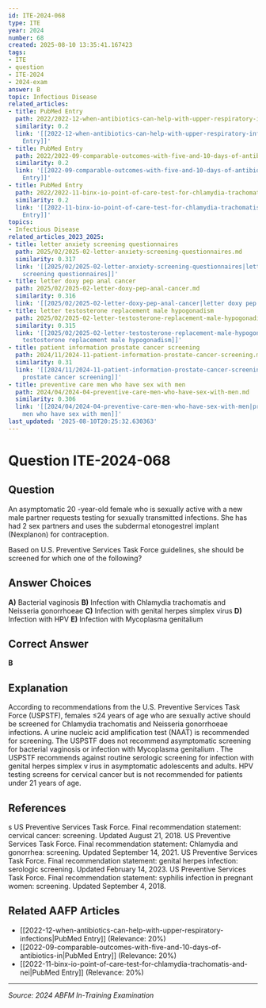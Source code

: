 ```yaml
---
id: ITE-2024-068
type: ITE
year: 2024
number: 68
created: 2025-08-10 13:35:41.167423
tags:
- ITE
- question
- ITE-2024
- 2024-exam
answer: B
topic: Infectious Disease
related_articles:
- title: PubMed Entry
  path: 2022/2022-12-when-antibiotics-can-help-with-upper-respiratory-infections.md
  similarity: 0.2
  link: '[[2022-12-when-antibiotics-can-help-with-upper-respiratory-infections|PubMed
    Entry]]'
- title: PubMed Entry
  path: 2022/2022-09-comparable-outcomes-with-five-and-10-days-of-antibiotics-in.md
  similarity: 0.2
  link: '[[2022-09-comparable-outcomes-with-five-and-10-days-of-antibiotics-in|PubMed
    Entry]]'
- title: PubMed Entry
  path: 2022/2022-11-binx-io-point-of-care-test-for-chlamydia-trachomatis-and-nei.md
  similarity: 0.2
  link: '[[2022-11-binx-io-point-of-care-test-for-chlamydia-trachomatis-and-nei|PubMed
    Entry]]'
topics:
- Infectious Disease
related_articles_2023_2025:
- title: letter anxiety screening questionnaires
  path: 2025/02/2025-02-letter-anxiety-screening-questionnaires.md
  similarity: 0.317
  link: '[[2025/02/2025-02-letter-anxiety-screening-questionnaires|letter anxiety
    screening questionnaires]]'
- title: letter doxy pep anal cancer
  path: 2025/02/2025-02-letter-doxy-pep-anal-cancer.md
  similarity: 0.316
  link: '[[2025/02/2025-02-letter-doxy-pep-anal-cancer|letter doxy pep anal cancer]]'
- title: letter testosterone replacement male hypogonadism
  path: 2025/02/2025-02-letter-testosterone-replacement-male-hypogonadism.md
  similarity: 0.315
  link: '[[2025/02/2025-02-letter-testosterone-replacement-male-hypogonadism|letter
    testosterone replacement male hypogonadism]]'
- title: patient information prostate cancer screening
  path: 2024/11/2024-11-patient-information-prostate-cancer-screening.md
  similarity: 0.31
  link: '[[2024/11/2024-11-patient-information-prostate-cancer-screening|patient information
    prostate cancer screening]]'
- title: preventive care men who have sex with men
  path: 2024/04/2024-04-preventive-care-men-who-have-sex-with-men.md
  similarity: 0.306
  link: '[[2024/04/2024-04-preventive-care-men-who-have-sex-with-men|preventive care
    men who have sex with men]]'
last_updated: '2025-08-10T20:25:32.630363'
---
```


# Question ITE-2024-068

## Question
An asymptomatic 20 -year-old female who is sexually active with a new male partner requests testing 
for sexually transmitted infections. She has had 2 sex partners and uses the subdermal etonogestrel 
implant (Nexplanon) for contraception. 
 
Based on U.S. Preventive Services Task Force guidelines, she should be screened for which one of 
the following?

## Answer Choices
**A)** Bacterial vaginosis
**B)** Infection with Chlamydia trachomatis and Neisseria gonorrhoeae
**C)** Infection with genital herpes simplex virus
**D)** Infection with HPV
**E)** Infection with Mycoplasma genitalium

## Correct Answer
**B**

## Explanation
According to recommendations from the U.S. Preventive Services Task Force (USPSTF), females ≤24 years of age who are sexually active should be screened for Chlamydia trachomatis and Neisseria gonorrhoeae infections. A urine nucleic acid amplification test (NAAT) is recommended for screening. The USPSTF does not recommend asymptomatic screening for bacterial vaginosis or infection with Mycoplasma genitalium . The USPSTF recommends against routine serologic screening for infection with genital herpes simplex v irus in asymptomatic adolescents and adults. HPV testing screens for cervical cancer but is not recommended for patients under 21 years of age.

## References
s US Preventive Services Task Force. Final recommendation statement: cervical cancer: screening. Updated August 21, 2018. US Preventive Services Task Force. Final recommendation statement: Chlamydia and gonorrhea: screening. Updated September 14, 2021. US Preventive Services Task Force. Final recommendation statement: genital herpes infection: serologic screening. Updated February 14, 2023. US Preventive Services Task Force. Final recommendation statement: syphilis infection in pregnant women: screening. Updated September 4, 2018.

## Related AAFP Articles
- [[2022-12-when-antibiotics-can-help-with-upper-respiratory-infections|PubMed Entry]] (Relevance: 20%)
- [[2022-09-comparable-outcomes-with-five-and-10-days-of-antibiotics-in|PubMed Entry]] (Relevance: 20%)
- [[2022-11-binx-io-point-of-care-test-for-chlamydia-trachomatis-and-nei|PubMed Entry]] (Relevance: 20%)

---
*Source: 2024 ABFM In-Training Examination*